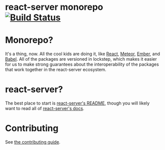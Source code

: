 # react-server monorepo [![Build Status][build-badge-img]][build-url]

# Monorepo?

It's a thing, now.  All the cool kids are doing it, like [React](https://github.com/facebook/react/tree/master/packages), [Meteor](https://github.com/meteor/meteor/tree/devel/packages), [Ember](https://github.com/emberjs/ember.js/tree/master/packages), and [Babel](https://github.com/babel/babel/tree/master/packages).  All of the packages are versioned in lockstep, which makes it easier for us to make strong guarantees about the interoperability of the packages that work together in the react-server ecosystem.

# react-server?
The best place to start is [react-server's README](packages/react-server/README.md), though you will likely want to read all of [react-server's docs](packages/react-server/docs).

# Contributing

See [the contributing guide](CONTRIBUTING.md).

[build-badge-img]: https://travis-ci.org/redfin/react-server.png?branch=master
[build-url]: https://travis-ci.org/redfin/react-server
